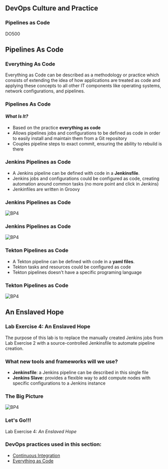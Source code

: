 <!-- .slide: data-background-image="images/RH_NewBrand_Background.png" -->
## DevOps Culture and Practice <!-- {_class="course-title"} -->
### Pipelines as Code <!-- {_class="title-color"} -->
DO500 <!-- {_class="title-color"} -->



## Pipelines As Code



### Everything As Code
Everything as Code can be described as a methodology or practice which consists of 
extending the idea of how applications are treated as code and applying these concepts 
to all other IT components like operating systems, network configurations, and pipelines.



### Pipelines As Code
#### _What Is It?_
* Based on the practice **everything as code**
* Allows pipelines jobs and configurations to be defined as code in order to 
easily install and maintain them from a Git repository
* Couples pipeline steps to exact commit, ensuring the ability to rebuild is there



### Jenkins Pipelines as Code
* A Jenkins pipeline can be defined with code in a **Jenkinsfile**.
* Jenkins jobs and configurations could be configured as code, creating automation around common tasks (no more point and click in Jenkins)
* Jenkinfiles are written in Groovy



### Jenkins Pipelines as Code
![BP4](images/pipelines/jenkins_pipeline_template.png)



### Jenkins Pipelines as Code
![BP4](images/pipelines/jenkins_pipeline_code.png)




### Tekton Pipelines as Code
* A Tekton pipeline can be defined with code in a **yaml files**.
* Tekton tasks and resources could be configured as code
* Tekton pipelines doesn't have a specific programing language



### Tekton Pipelines as Code
![BP4](images/pipelines/tekton_pipeline_yaml.png)



<!-- .slide: id="enslaved-hope" -->
## An Enslaved Hope



### Lab Exercise 4: An Enslaved Hope
The purpose of this lab is to replace the manually created Jenkins jobs from
Lab Exercise 2 with a source-controlled Jenkinsfile to automate pipeline
creation.



### What new tools and frameworks will we use?
* **Jenkinsfile**: a Jenkins pipeline can be described in this single file
* **Jenkins Slave**: provides a flexible way to add compute nodes with
specific configurations to a Jenkins instance



### The Big Picture
![BP4](images/bp-4-enslaved-hope.jpg)



### Let's Go!!!
Lab Exercise 4: _An Enslaved Hope_



<!-- .slide: data-background-image="images/chef-background.png", class="white-style" -->
### DevOps practices used in this section:
- [Continuous Integration](https://openpracticelibrary.com/practice/continuous-integration/)
- [Everything as Code](https://openpracticelibrary.com/practice/everything-as-code/)
